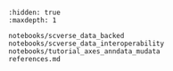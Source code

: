```{include} ../README.md

```

```{toctree}
:hidden: true
:maxdepth: 1

notebooks/scverse_data_backed
notebooks/scverse_data_interoperability
notebooks/tutorial_axes_anndata_mudata
references.md
```
